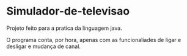 # Simulador-de-televisao

Projeto feito para a pratica da linguagem java.

O programa conta, por hora, apenas com as funcionaliades de ligar e desligar e mudança de canal.
